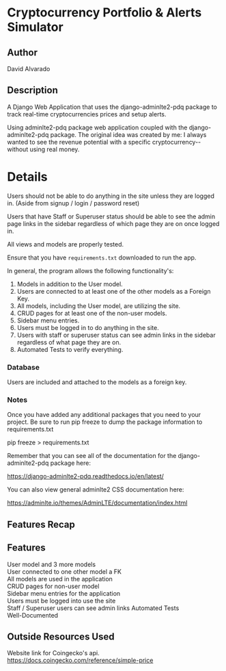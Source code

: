 # Cryptocurrency Portfolio & Alerts Simulator

## Author

David Alvarado

## Description

A Django Web Application that uses the django-adminlte2-pdq package to track real-time cryptocurrencies prices and setup alerts.

Using adminlte2-pdq package web application coupled with the django-adminlte2-pdq package. The original idea was created by me: I always wanted to see the revenue potential with a specific cryptocurrency-- without using real money.

# Details 

Users should not be able to do anything in the site unless they are logged in. (Aside from signup / login / password reset)

Users that have Staff or Superuser status should be able to see the admin page links in the sidebar regardless of which page they are on once logged in.

All views and models are properly tested.

Ensure that you have `requirements.txt` downloaded to run the app.

In general, the program allows the following functionality's:

1.  Models in addition to the User model.
2.  Users are connected to at least one of the other models as a Foreign Key.
3.  All models, including the User model, are utilizing the site.
4.  CRUD pages for at least one of the non-user models.
5.  Sidebar menu entries.
6.  Users must be logged in to do anything in the site.
7.  Users with staff or superuser status can see admin links in the sidebar regardless of what page they are on.
8.  Automated Tests to verify everything.


### Database 
Users are included and attached to the models as a foreign key.


### Notes
Once you have added any additional packages that you need to your project. Be sure to run pip freeze to dump the package information to requirements.txt

  pip freeze > requirements.txt

Remember that you can see all of the documentation for the django-adminlte2-pdq package here:

https://django-adminlte2-pdq.readthedocs.io/en/latest/

You can also view general adminlte2 CSS documentation here:

https://adminlte.io/themes/AdminLTE/documentation/index.html


## Features Recap
Features 
---------------------------------------------
 User model and 3 more models      
 User connected to one other model a FK      
 All models are used in the application      
 CRUD pages for non-user model  
 Sidebar menu entries for the application    
 Users must be logged into use the site      
 Staff / Superuser users can see admin links 
 Automated Tests                             
 Well-Documented                                                                     

## Outside Resources Used

Website link for Coingecko's api.  
  https://docs.coingecko.com/reference/simple-price